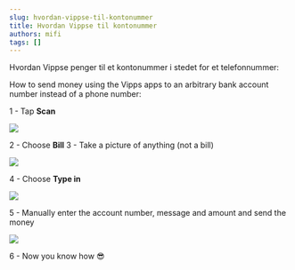 ```yaml
---
slug: hvordan-vippse-til-kontonummer
title: Hvordan Vippse til kontonummer
authors: mifi
tags: []
---
```

Hvordan Vippse penger til et kontonummer i stedet for et telefonnummer:

How to send money using the Vipps apps to an arbitrary bank account number instead of a phone number:

1 - Tap **Scan**

![](https://static.mifi.no/uploads/IMG_3190.jpg)

2 - Choose **Bill**
3 - Take a picture of anything (not a bill)

![](https://static.mifi.no/uploads/IMG_3191.jpg)

4 - Choose **Type in**

![](https://static.mifi.no/uploads/IMG_3192.jpg)

5 - Manually enter the account number, message and amount and send the money

![](https://static.mifi.no/uploads/IMG_3193.jpg)

6 - Now you know how 😎
